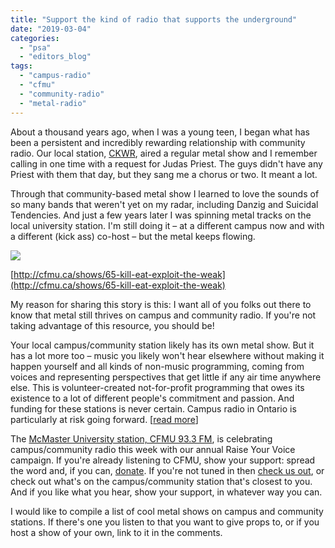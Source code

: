 ```yaml
---
title: "Support the kind of radio that supports the underground"
date: "2019-03-04"
categories: 
  - "psa"
  - "editors_blog"
tags: 
  - "campus-radio"
  - "cfmu"
  - "community-radio"
  - "metal-radio"
---
```


About a thousand years ago, when I was a young teen, I began what has been a persistent and incredibly rewarding relationship with community radio. Our local station, [CKWR](https://www.ckwr.com/), aired a regular metal show and I remember calling in one time with a request for Judas Priest. The guys didn't have any Priest with them that day, but they sang me a chorus or two. It meant a lot.

Through that community-based metal show I learned to love the sounds of so many bands that weren't yet on my radar, including Danzig and Suicidal Tendencies. And just a few years later I was spinning metal tracks on the local university station. I'm still doing it – at a different campus now and with a different (kick ass) co-host – but the metal keeps flowing.

![](https://www.hellbound.ca/wp-content/uploads/2019/03/square-full-name.jpg)

[http://cfmu.ca/shows/65-kill-eat-exploit-the-weak](http://cfmu.ca/shows/65-kill-eat-exploit-the-weak)

My reason for sharing this story is this: I want all of you folks out there to know that metal still thrives on campus and community radio. If you're not taking advantage of this resource, you should be!

Your local campus/community station likely has its own metal show. But it has a lot more too – music you likely won't hear elsewhere without making it happen yourself and all kinds of non-music programming, coming from voices and representing perspectives that get little if any air time anywhere else. This is volunteer-created not-for-profit programming that owes its existence to a lot of different people's commitment and passion. And funding for these stations is never certain. Campus radio in Ontario is particularly at risk going forward. \[[read more](http://cfmu.ca/fundraising)\]

The [McMaster University station, CFMU 93.3 FM](http://cfmu.ca/), is celebrating campus/community radio this week with our annual Raise Your Voice campaign. If you're already listening to CFMU, show your support: spread the word and, if you can, [donate](http://cfmu.ca/fundraising). If you're not tuned in then [check us out](http://cfmu.ca/shows/65-kill-eat-exploit-the-weak), or check out what's on the campus/community station that's closest to you. And if you like what you hear, show your support, in whatever way you can.

I would like to compile a list of cool metal shows on campus and community stations. If there's one you listen to that you want to give props to, or if you host a show of your own, link to it in the comments.
